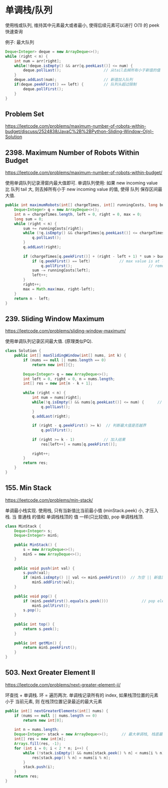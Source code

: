 # 单调栈/队列

使用栈或队列, 维持其中元素最大或者最小, 使得后续元素可以进行 O(1) 的 peek 快速查询 

例子: 最大队列
```java
Deque<Integer> deque = new ArrayDeque<>();
while (right < n) {
    int num = arr[right];
    while(!deque.isEmpty() && arr[q.peekLast()] <= num) {   
        deque.pollLast();                   // 从tail去掉所有小于新值的值
    }
    deque.addLast(num);                     // 新值加入队列
    if(deque.peekFirst() == left) {         // 队列头超过限制
        deque.pollFirst();
    }
}
```




## Problem Set
https://leetcode.com/problems/maximum-number-of-robots-within-budget/discuss/2524838/JavaC%2B%2BPython-Sliding-Window-O(n)-Solution

## 2398. Maximum Number of Robots Within Budget
https://leetcode.com/problems/maximum-number-of-robots-within-budget/

使用单调队列记录滑窗内最大值即可. 单调队列使用: 如果 new incoming value 比 队列 tail 大, 则去掉所有小于 new incoming value 的值, 使得 队列 保存区间最大值.

```java
public int maximumRobots(int[] chargeTimes, int[] runningCosts, long budget) {
    Deque<Integer> q = new ArrayDeque<>();
    int n = chargeTimes.length, left = 0, right = 0, max = 0;
    long sum = 0;
    while (right < n) {
        sum += runningCosts[right];
        while (!q.isEmpty() && chargeTimes[q.peekLast()] <= chargeTimes[right]) {        // 最大单调栈
            q.pollLast();
        }
        q.addLast(right);
        
        if (chargeTimes[q.peekFirst()] + (right - left + 1) * sum > budget) {
            if (q.peekFirst() == left)             // max value is at left index
                q.pollFirst();                                  // remove left one
            sum -= runningCosts[left];
            left++;
        }
        right++;
        max = Math.max(max, right-left);
    }
    return n - left;
}
```

## 239. Sliding Window Maximum
https://leetcode.com/problems/sliding-window-maximum/

使用单调队列记录区间最大值. (原理类似PQ). 

```java
class Solution {
    public int[] maxSlidingWindow(int[] nums, int k) {
        if (nums == null || nums.length == 0)
            return new int[]{};
        
        Deque<Integer> q = new ArrayDeque<>();    
        int left = 0, right = 0, n = nums.length;
        int[] res = new int[n - k + 1];
        
        while (right < n) {
            int num = nums[right];
            while(!q.isEmpty() && nums[q.peekLast()] <= num) {      // 维护最大单调队列
                q.pollLast();
            }
            q.addLast(right);                                       
            
            if (right - q.peekFirst() >= k)  // 判断最大值是否越界
                q.pollFirst();
            
            if (right >= k - 1)             // 加入结果
                res[left++] = nums[q.peekFirst()];
            
            right++;
        }
        return res;
    }
}
```

## 155. Min Stack
https://leetcode.com/problems/min-stack/

单调最小栈实现. 使用栈, 只有当新值比当前最小值 (minStack.peek) 小, 才压入栈. 当 普通栈 的值和 单调栈栈顶的 值 一样(只比较值), pop 单调栈栈顶.

```java
class MinStack {
    Deque<Integer> s;
    Deque<Integer> minS;
    
    public MinStack() {
        s = new ArrayDeque<>();
        minS = new ArrayDeque<>();
    }
    
    public void push(int val) {
        s.push(val);
        if (minS.isEmpty() || val <= minS.peekFirst())  // 为空 || 新值比当前最小还小, 加入
            minS.addFirst(val);
    }
    
    public void pop() {
        if (minS.peekFirst().equals(s.peek()))               // pop element is at top of min Stack, only compare value
            minS.pollFirst();
        s.pop();
    }
    
    public int top() {
        return s.peek();
    }
    
    public int getMin() {
        return minS.peekFirst();
    }
}
```

## 503. Next Greater Element II
https://leetcode.com/problems/next-greater-element-ii/

环查找 + 单调栈. 环 = 遍历两次. 单调栈记录所有的 index, 如果栈顶位置的元素 小于 当前元素, 则 在栈顶位置记录最近的最大元素

```java
public int[] nextGreaterElements(int[] nums) {
    if (nums == null || nums.length == 0)
        return new int[0];
    
    int n = nums.length;
    Deque<Integer> stack = new ArrayDeque<>();      // 最大单调栈, 栈底最大
    int[] res = new int[n];
    Arrays.fill(res, -1);
    for (int i = 0; i < 2 * n; i++) {
        while (!stack.isEmpty() && nums[stack.peek() % n] < nums[i % n]) {  // 栈顶位置元素 < 当前元素
            res[stack.pop() % n] = nums[i % n]; 
        }
        stack.push(i);
    }
    return res;
}
```